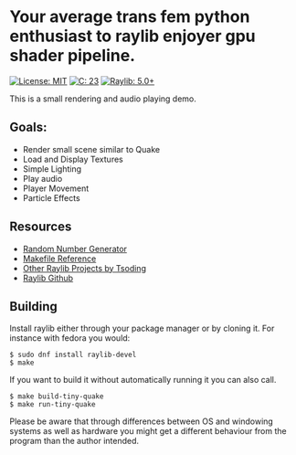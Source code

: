 # Your average trans fem python enthusiast to raylib enjoyer gpu shader pipeline.
[![License: MIT](https://img.shields.io/badge/License-MIT-yellow.svg)](https://opensource.org/licenses/MIT)
[![C: 23](https://img.shields.io/badge/C-23-blue.svg)](https://en.cppreference.com/w/c/23)
[![Raylib: 5.0+](https://img.shields.io/badge/Raylib-5.0+-green.svg)](https://www.raylib.com/)

This is a small rendering and audio playing demo.
## Goals:
- Render small scene similar to Quake
- Load and Display Textures
- Simple Lighting
- Play audio
- Player Movement
- Particle Effects

## Resources
- [Random Number Generator](https://www.pcg-random.org/download.html)
- [Makefile Reference](https://www.cs.colby.edu/maxwell/courses/tutorials/maketutor/)
- [Other Raylib Projects by Tsoding](https://github.com/tsoding)
- [Raylib Github](https://github.com/raysan5/raylib/)

## Building
Install raylib either through your package manager or by cloning it.
For instance with fedora you would:
```
$ sudo dnf install raylib-devel
$ make
```
If you want to build it without automatically running it you can also call.
```
$ make build-tiny-quake
$ make run-tiny-quake
```
Please be aware that through differences between OS and windowing systems as well as
hardware you might get a different behaviour from the program than the author intended.

